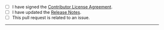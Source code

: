 <!-- To check a checkbox place an "x" between the brackets. e.g: [x] -->

- [ ] I have signed the [Contributor License Agreement](https://cla.opensource.microsoft.com/microsoft/winget-pkgs).
- [ ] I have updated the [Release Notes](../doc/ReleaseNotes.md).
- [ ] This pull request is related to an issue.

-----
